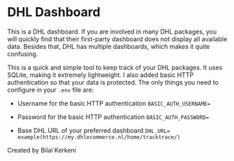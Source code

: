 # DHL Dashboard

This is a DHL dashboard. If you are involved in many DHL packages, you will quickly find that their first-party dashboard does not display all available data. Besides that, DHL has multiple dashboards, which makes it quite confusing.

This is a quick and simple tool to keep track of your DHL packages. It uses SQLite, making it extremely lightweight. I also added basic HTTP authentication so that your data is protected. The only things you need to configure in your `.env` file are:

- Username for the basic HTTP authentication
```BASIC_AUTH_USERNAME=```

- Password for the basic HTTP authentication
```BASIC_AUTH_PASSWORD=```

- Base DHL URL of your preferred dashboard
```DHL_URL= example(https://my.dhlecommerce.nl/home/tracktrace/)```

Created by Bilal Kerkeni